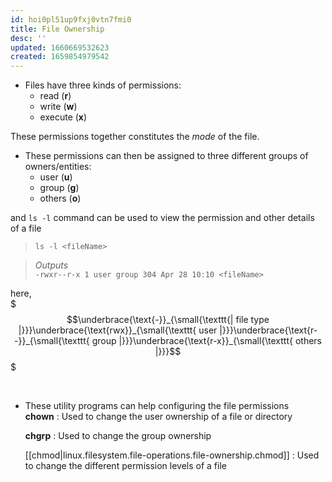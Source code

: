 ```yaml
---
id: hoi0pl51up9fxj0vtn7fmi0
title: File Ownership
desc: ''
updated: 1660669532623
created: 1659854979542
---
```


- Files have three kinds of permissions:
  - read (**r**)
  - write (**w**)
  - execute (**x**)  

These permissions together constitutes the *mode* of the file.

- These permissions can then be assigned to three different groups of owners/entities:
  - user (**u**)
  - group (**g**)
  - others (**o**)

and `ls -l` command can be used to view the permission and other details of a file
> `ls -l <fileName>`

> *Outputs*  
> `-rwxr--r-x 1 user group 304 Apr 28 10:10 <fileName>`

here,  
$$$\underbrace{\text{-}}_{\small{\texttt{| file type |}}}\underbrace{\text{rwx}}_{\small{\texttt{ user |}}}\underbrace{\text{r- -}}_{\small{\texttt{ group |}}}\underbrace{\text{r-x}}_{\small{\texttt{ others |}}}$$$

</br>

- These utility programs can help configuring the file permissions  
    **chown** : Used to change the user ownership of a file or directory  

    **chgrp** : Used to change the group ownership  

    [[chmod|linux.filesystem.file-operations.file-ownership.chmod]] : Used to change the different permission levels of a file  
